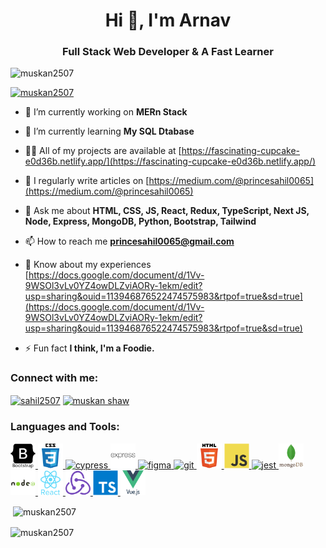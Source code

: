 
<h1 align="center">Hi 👋, I'm Arnav</h1>
<h3 align="center">Full Stack Web Developer & A Fast Learner</h3>

<p align="left"> <img src="https://komarev.com/ghpvc/?username=muskan2507&label=Profile%20views&color=0e75b6&style=flat" alt="muskan2507" /> </p>

<p align="left"> <a href="https://github.com/ryo-ma/github-profile-trophy"><img src="https://github-profile-trophy.vercel.app/?username=muskan2507" alt="muskan2507" /></a> </p>

- 🔭 I’m currently working on **MERn Stack**

- 🌱 I’m currently learning **My SQL Dtabase**

- 👨‍💻 All of my projects are available at [https://fascinating-cupcake-e0d36b.netlify.app/](https://fascinating-cupcake-e0d36b.netlify.app/)

- 📝 I regularly write articles on [https://medium.com/@princesahil0065](https://medium.com/@princesahil0065)

- 💬 Ask me about **HTML, CSS, JS, React, Redux, TypeScript, Next JS, Node, Express, MongoDB, Python, Bootstrap, Tailwind**

- 📫 How to reach me **princesahil0065@gmail.com**

- 📄 Know about my experiences [https://docs.google.com/document/d/1Vv-9WSOl3vLv0YZ4owDLZviAORy-1ekm/edit?usp=sharing&ouid=113946876522474575983&rtpof=true&sd=true](https://docs.google.com/document/d/1Vv-9WSOl3vLv0YZ4owDLZviAORy-1ekm/edit?usp=sharing&ouid=113946876522474575983&rtpof=true&sd=true)

- ⚡ Fun fact **I think, I'm a Foodie.**

<h3 align="left">Connect with me:</h3>
<p align="left">
<a href="https://twitter.com/sahil2507" target="blank"><img align="center" src="https://raw.githubusercontent.com/rahuldkjain/github-profile-readme-generator/master/src/images/icons/Social/twitter.svg" alt="sahil2507" height="30" width="40" /></a>
<a href="https://linkedin.com/in/muskan shaw" target="blank"><img align="center" src="https://raw.githubusercontent.com/rahuldkjain/github-profile-readme-generator/master/src/images/icons/Social/linked-in-alt.svg" alt="muskan shaw" height="30" width="40" /></a>
</p>

<h3 align="left">Languages and Tools:</h3>
<p align="left"> <a href="https://getbootstrap.com" target="_blank" rel="noreferrer"> <img src="https://raw.githubusercontent.com/devicons/devicon/master/icons/bootstrap/bootstrap-plain-wordmark.svg" alt="bootstrap" width="40" height="40"/> </a> <a href="https://www.w3schools.com/css/" target="_blank" rel="noreferrer"> <img src="https://raw.githubusercontent.com/devicons/devicon/master/icons/css3/css3-original-wordmark.svg" alt="css3" width="40" height="40"/> </a> <a href="https://www.cypress.io" target="_blank" rel="noreferrer"> <img src="https://raw.githubusercontent.com/simple-icons/simple-icons/6e46ec1fc23b60c8fd0d2f2ff46db82e16dbd75f/icons/cypress.svg" alt="cypress" width="40" height="40"/> </a> <a href="https://expressjs.com" target="_blank" rel="noreferrer"> <img src="https://raw.githubusercontent.com/devicons/devicon/master/icons/express/express-original-wordmark.svg" alt="express" width="40" height="40"/> </a> <a href="https://www.figma.com/" target="_blank" rel="noreferrer"> <img src="https://www.vectorlogo.zone/logos/figma/figma-icon.svg" alt="figma" width="40" height="40"/> </a> <a href="https://git-scm.com/" target="_blank" rel="noreferrer"> <img src="https://www.vectorlogo.zone/logos/git-scm/git-scm-icon.svg" alt="git" width="40" height="40"/> </a> <a href="https://www.w3.org/html/" target="_blank" rel="noreferrer"> <img src="https://raw.githubusercontent.com/devicons/devicon/master/icons/html5/html5-original-wordmark.svg" alt="html5" width="40" height="40"/> </a> <a href="https://developer.mozilla.org/en-US/docs/Web/JavaScript" target="_blank" rel="noreferrer"> <img src="https://raw.githubusercontent.com/devicons/devicon/master/icons/javascript/javascript-original.svg" alt="javascript" width="40" height="40"/> </a> <a href="https://jestjs.io" target="_blank" rel="noreferrer"> <img src="https://www.vectorlogo.zone/logos/jestjsio/jestjsio-icon.svg" alt="jest" width="40" height="40"/> </a> <a href="https://www.mongodb.com/" target="_blank" rel="noreferrer"> <img src="https://raw.githubusercontent.com/devicons/devicon/master/icons/mongodb/mongodb-original-wordmark.svg" alt="mongodb" width="40" height="40"/> </a> <a href="https://nodejs.org" target="_blank" rel="noreferrer"> <img src="https://raw.githubusercontent.com/devicons/devicon/master/icons/nodejs/nodejs-original-wordmark.svg" alt="nodejs" width="40" height="40"/> </a> <a href="https://reactjs.org/" target="_blank" rel="noreferrer"> <img src="https://raw.githubusercontent.com/devicons/devicon/master/icons/react/react-original-wordmark.svg" alt="react" width="40" height="40"/> </a> <a href="https://redux.js.org" target="_blank" rel="noreferrer"> <img src="https://raw.githubusercontent.com/devicons/devicon/master/icons/redux/redux-original.svg" alt="redux" width="40" height="40"/> </a> <a href="https://www.typescriptlang.org/" target="_blank" rel="noreferrer"> <img src="https://raw.githubusercontent.com/devicons/devicon/master/icons/typescript/typescript-original.svg" alt="typescript" width="40" height="40"/> </a> <a href="https://vuejs.org/" target="_blank" rel="noreferrer"> <img src="https://raw.githubusercontent.com/devicons/devicon/master/icons/vuejs/vuejs-original-wordmark.svg" alt="vuejs" width="40" height="40"/> </a> </p>

<p>&nbsp;<img align="center" src="https://github-readme-stats.vercel.app/api?username=muskan2507&show_icons=true&locale=en" alt="muskan2507" /></p>

<p><img align="center" src="https://github-readme-streak-stats.herokuapp.com/?user=muskan2507&" alt="muskan2507" /></p>

